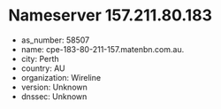 # Nameserver 157.211.80.183

* as_number: 58507
* name: cpe-183-80-211-157.matenbn.com.au.
* city: Perth
* country: AU
* organization: Wireline
* version: Unknown
* dnssec: Unknown
